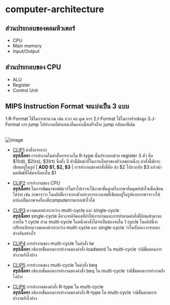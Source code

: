# computer-architecture
## ส่วนประกอบของคอมพิวเตอร์
- CPU
- Main memory
- Input/Output

## ส่วนประกอบของ CPU
- ALU
- Register
- Control Unit

## MIPS Instruction Format จะแบ่งเป็น 3 แบบ

   1.R-Format ใช้ในการคำนวณ เช่น บวก ลบ คูณ หาร
   2.I-Format ใช้ในการย้ายข้อมูล
   3.J-Format การ jump ไปทำงานที่ตำแหน่งอื่นและเมื่อเสร็จก็จะ jump กลับมาที่เดิม
   
   <br>![image](https://i.stack.imgur.com/5rgyM.gif)
* [CLIP1](https://www.youtube.com/watch?v=mwLfnskcSog) คำสั่งการบวก
   <br>**สรุปเนื้อหา** การทำงานในคำสั่่งการบวกใน R-type นั้นประกอบด้วย register 3 ตัว คือ $1(rd), $2(rs), $3(rt) ซึ่งทั้ง 3 ตัวนี้มีหน้าที่ในการเก็บค่าของตัวเลขค่าหนึ่งๆ คำสั่งนี้มักจะเขียนอยู่ในรูป | **ADD $1, $2, $3** | การทำงานของคำสั่งนี้คือ นำ $2 ไปบวกกับ $3 แล้วนำผลลัพธ์ที่ได้มาเก็บลงใน $1

* [CLIP2](https://www.youtube.com/watch?v=VXF8znfaz4c&t=2s) การทำงานของ CPU
   <br>**สรุปเนื้อหา** ในการพัฒนาซอฟต์แวร์โดย่วไปเราจะใช้ภาษาชั้นสูงหรือภาษาที่มนุษย์เข้าใจเพื่อเขียนได้ง่าย เช่น ภาษาจาวา ในคลิปนี้เราจะยกตัวอย่างการบวกเลขที่เขียนอยู่ในรูปแบบภาษาจาวาให้แปลงเป็นภาษาเครื่องที่computerสามารถเข้าใจได้

* [CLIP3](https://www.youtube.com/watch?v=DNC7Z_a5DQw&t=2s) ความแตกต่างระหว่าง multi-cycle และ single-cycle
   <br>**สรุปเนื้อหา** single-cycle คือวงจรดิจิตอลที่ทำให้การอ่านและการทำตามคำสั่งที่ป้อนเข้ามาจบภายใน 1 cycle ส่วน multi-cycle ในหนึ่งคำสั่งไม่จำเป็นต้องจบใน 1 cycle ในคลิปนี้จะเปรียบเทียบความแตกต่างระหว่าง multi-cycle และ single-cycle ว่าในทั้งสองวงจรแตกต่างกันอย่างไร

* [CLIP4](https://www.youtube.com/watch?v=5PSLMtB3A4w&t=2s) การทำงานของ multi-cycle ในคำสั่ง lw
   <br>**สรุปเนื้อหา** อธิบายขั้นตอนการทำงานของคำสั่ง loadword ใน multi-cycle ว่ามีขั้นตอนการทำงานยังไงบ้าง

* [CLIP5](https://www.youtube.com/watch?v=LgCJY-U_9ng&t=30s) การทำงานของ multi-cycle ในคำสั่ง beq
   <br>**สรุปเนื้อหา** อธิบายขั้นตอนการทำงานของคำสั่ง beq ใน multi-cycle ว่ามีขั้นตอนการทำงานยังไงบ้าง

* [CLIP6](https://www.youtube.com/watch?v=gHtHq8iDkDg&t=59s) การทำงานของคำสั่ง R-type ใน multi-cycle
   <br>**สรุปเนื้อหา** อธิบายขั้นตอนการทำงานของคำสั่ง R-type ใน multi-cycle ว่ามีขั้นตอนการทำงานยังไงบ้าง
